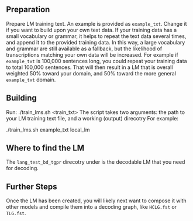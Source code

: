 
## Preparation

   Prepare LM training text. An example is provided as `example_txt`. Change it if you want to build upon your own text data.
   If your training data has a small vocabulary or grammar, it helps to repeat the text data several times, and append it to
   the provided training data. In this way, a large vocabulary and grammar are still available as a fallback, but the
   likelihood of transcriptions matching your own data will be increased. For example if `example_txt` is 100,000 sentences
   long, you could repeat your training data to total 100,000 sentences. That will then result in a LM that is overall
   weighted 50% toward your domain, and 50% toward the more general `example_txt` domain.

## Building

Run:  ./train_lms.sh <train_txt> <wdir>
The script takes two arguments: the path to your LM training text file, and a working (output) direcotry
For example:

  ./train_lms.sh example_txt local_lm

## Where to find the LM

The `lang_test_bd_tgpr` direcotry under <wdir> is the decodable LM that you need for decoding.

## Further Steps

Once the LM has been created, you will likely next want to compose it with other models and compile
them into a decoding graph, like `HCLG.fst` or `TLG.fst`.




